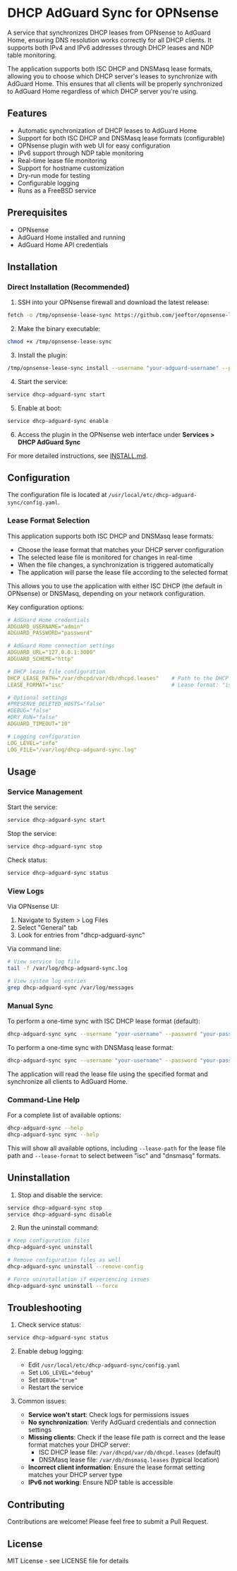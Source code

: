 # DHCP AdGuard Sync for OPNsense

A service that synchronizes DHCP leases from OPNsense to AdGuard Home, ensuring DNS resolution works correctly for all DHCP clients. It supports both IPv4 and IPv6 addresses through DHCP leases and NDP table monitoring.

The application supports both ISC DHCP and DNSMasq lease formats, allowing you to choose which DHCP server's leases to synchronize with AdGuard Home. This ensures that all clients will be properly synchronized to AdGuard Home regardless of which DHCP server you're using.

## Features

- Automatic synchronization of DHCP leases to AdGuard Home
- Support for both ISC DHCP and DNSMasq lease formats (configurable)
- OPNsense plugin with web UI for easy configuration
- IPv6 support through NDP table monitoring
- Real-time lease file monitoring
- Support for hostname customization
- Dry-run mode for testing
- Configurable logging
- Runs as a FreeBSD service

## Prerequisites

- OPNsense
- AdGuard Home installed and running
- AdGuard Home API credentials

## Installation

### Direct Installation (Recommended)

1. SSH into your OPNsense firewall and download the latest release:

```bash
fetch -o /tmp/opnsense-lease-sync https://github.com/jeeftor/opnsense-lease-sync/releases/latest/download/dhcp-adguard-sync_freebsd_amd64_v0.0.15
```

2. Make the binary executable:

```bash
chmod +x /tmp/opnsense-lease-sync
```

3. Install the plugin:

```bash
/tmp/opnsense-lease-sync install --username "your-adguard-username" --password "your-adguard-password"
```

4. Start the service:

```bash
service dhcp-adguard-sync start
```

5. Enable at boot:

```bash
service dhcp-adguard-sync enable
```

6. Access the plugin in the OPNsense web interface under **Services > DHCP AdGuard Sync**

For more detailed instructions, see [INSTALL.md](INSTALL.md).

## Configuration

The configuration file is located at `/usr/local/etc/dhcp-adguard-sync/config.yaml`.

### Lease Format Selection

This application supports both ISC DHCP and DNSMasq lease formats:

- Choose the lease format that matches your DHCP server configuration
- The selected lease file is monitored for changes in real-time
- When the file changes, a synchronization is triggered automatically
- The application will parse the lease file according to the selected format

This allows you to use the application with either ISC DHCP (the default in OPNsense) or DNSMasq, depending on your network configuration.

Key configuration options:
```yaml
# AdGuard Home credentials
ADGUARD_USERNAME="admin"
ADGUARD_PASSWORD="password"

# AdGuard Home connection settings
ADGUARD_URL="127.0.0.1:3000"
ADGUARD_SCHEME="http"

# DHCP lease file configuration
DHCP_LEASE_PATH="/var/dhcpd/var/db/dhcpd.leases"    # Path to the DHCP lease file
LEASE_FORMAT="isc"                                  # Lease format: "isc" or "dnsmasq"

# Optional settings
#PRESERVE_DELETED_HOSTS="false"
#DEBUG="false"
#DRY_RUN="false"
ADGUARD_TIMEOUT="10"

# Logging configuration
LOG_LEVEL="info"
LOG_FILE="/var/log/dhcp-adguard-sync.log"
```

## Usage

### Service Management

Start the service:
```bash
service dhcp-adguard-sync start
```

Stop the service:
```bash
service dhcp-adguard-sync stop
```

Check status:
```bash
service dhcp-adguard-sync status
```

### View Logs

Via OPNsense UI:
1. Navigate to System > Log Files
2. Select "General" tab
3. Look for entries from "dhcp-adguard-sync"

Via command line:
```bash
# View service log file
tail -f /var/log/dhcp-adguard-sync.log

# View system log entries
grep dhcp-adguard-sync /var/log/messages
```

### Manual Sync

To perform a one-time sync with ISC DHCP lease format (default):
```bash
dhcp-adguard-sync sync --username "your-username" --password "your-password" --lease-path "/var/dhcpd/var/db/dhcpd.leases"
```

To perform a one-time sync with DNSMasq lease format:
```bash
dhcp-adguard-sync sync --username "your-username" --password "your-password" --lease-path "/var/db/dnsmasq.leases" --lease-format "dnsmasq"
```

The application will read the lease file using the specified format and synchronize all clients to AdGuard Home.

### Command-Line Help

For a complete list of available options:
```bash
dhcp-adguard-sync --help
dhcp-adguard-sync sync --help
```

This will show all available options, including `--lease-path` for the lease file path and `--lease-format` to select between "isc" and "dnsmasq" formats.

## Uninstallation

1. Stop and disable the service:
```bash
service dhcp-adguard-sync stop
service dhcp-adguard-sync disable
```

2. Run the uninstall command:
```bash
# Keep configuration files
dhcp-adguard-sync uninstall

# Remove configuration files as well
dhcp-adguard-sync uninstall --remove-config

# Force uninstallation if experiencing issues
dhcp-adguard-sync uninstall --force
```

## Troubleshooting

1. Check service status:
```bash
service dhcp-adguard-sync status
```

2. Enable debug logging:
    - Edit `/usr/local/etc/dhcp-adguard-sync/config.yaml`
    - Set `LOG_LEVEL="debug"`
    - Set `DEBUG="true"`
    - Restart the service

3. Common issues:
    - **Service won't start**: Check logs for permissions issues
    - **No synchronization**: Verify AdGuard credentials and connection settings
    - **Missing clients**: Check if the lease file path is correct and the lease format matches your DHCP server:
      - ISC DHCP lease file: `/var/dhcpd/var/db/dhcpd.leases` (default)
      - DNSMasq lease file: `/var/db/dnsmasq.leases` (typical location)
    - **Incorrect client information**: Ensure the lease format setting matches your DHCP server type
    - **IPv6 not working**: Ensure NDP table is accessible

## Contributing

Contributions are welcome! Please feel free to submit a Pull Request.

## License

MIT License - see LICENSE file for details
